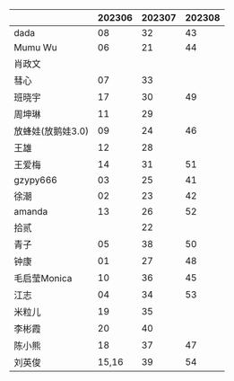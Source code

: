 |                   | 202306 | 202307 | 202308 |
| ----------------- | ------ | ------ | ------ |
| dada              | 08      |   32     |    43    |
| Mumu Wu           | 06      | 21 |   44     |
| 肖政文            |        |        |        |
| 彗心              | 07     |   33     |        |
| 班晓宇            |  17      |  30      |   49     |
| 周坤琳            |  11      |  29      |        |
| 放蜂娃(放鹅娃3.0) |  09     | 24 |   46     |
| 王雄              |  12      |  28      |        |
| 王爱梅            |  14      |  31      |   51     |
| gzypy666          | 03      | 25 |   41     |
| 徐潮              | 02     | 23 |    42    |
| amanda            | 13       |   26   |   52     |
| 拾贰              |        | 22 |        |
| 青子              | 05       |   38     |    50    |
| 钟康              | 01      |   27     |   48     |
| 毛启莹Monica      | 10      |   36     |    45    |
| 江志              | 04      |   34     |    53    |
| 米粒儿            | 19       |  35      |        |
| 李彬霞            | 20       |   40     |        |
| 陈小熊            | 18       |   37     |   47     |
| 刘英俊            | 15,16  |   39    | 54 |